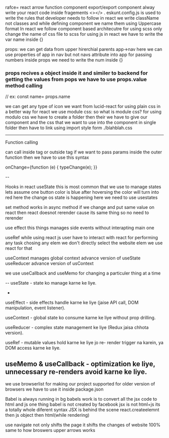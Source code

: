 rafce= react arrow function component export/export component
alway write your react code inside fragements <></> .
eskunt.config.js is used to write the rules that developer needs to follow
in react we write className not classes and while defining component we name them using Uppercase format
In react we follow component based architecutre
for using scss only change the name of css file to scss
for using js in react we have to write the var name inside {}

props:
we can get data from upper hirerchial parents
app->nav here we can use properties of app in nav but not navs attribute into app
for passing numbers inside props we need to write the num inside {}

### props recives a object inside it and similer to backend for getting the values from pops we have to use props.value method calling
//
ex: const name= props.name

we can get any type of icon we want from lucid-react
for using plain css in a better way for react we use module css:
so what is module css? 
for using modulo css we have to create a folder then their we have to give our component and the css that we want to use into the component in single folder then have to link using import style form ./blahblah.css 

---
Function calling

can call inside tag or outside tag if we want to pass params inside the outer function then we have to use this syntax 

onChange={function (e) {
          typeChange(e);
        }}
        
--


Hooks in react 
useState
 this is most common that we use to manage states lets assume one button color is blue after hoversing the color will turn into red here the change os state is happening here we need to use 
usestates

set method works in async method
if we change and put same value on react then react doesnot rerender cause its same thing so no need to rerender

use effect
  this things manages side events without interapting main one

useRef 
    while using react js user have to interact with react for performing any task chosing any elem we don't directly select the website elem we use react for that

useContext
    manages global context
    advance version of useState
useReducer 
    advance version of usContext

we use useCallback and useMemo for changing a particuler thing at a time

--
useState - state ko manage karne ke liye.

+
useEffect - side effects handle karne ke liye
(jaise API call, DOM manipulation, event
listener).

useContext - global state ko consume karne ke
liye without prop drilling.

useReducer - complex state management ke liye
(Redux jaisa chhota version).

useRef - mutable values hold karne ke liye jo re-
render trigger na karein, ya DOM access karne ke
liye.

useMemo & useCallback - optimization ke liye,
unnecessary re-renders avoid karne ke liye.
--

we use browserlist for making our project supported for older version of browsers
we have to use it inside package.json

Babel is always running in bg babels work is to convert all the jsx code to html and js one thing babel is not created by facebook
jsx is not html+js its a totally whole diferent syntax
JSX is behind the scene react.createelemnt then js object then html(while rendering)

use navigate not only shifts the page it shifts the changes of website 100% same to how broswers upper arrows works